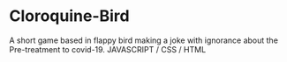 # Cloroquine-Bird
A short game based in flappy bird making a joke with ignorance about the Pre-treatment to covid-19.
JAVASCRIPT / CSS / HTML



